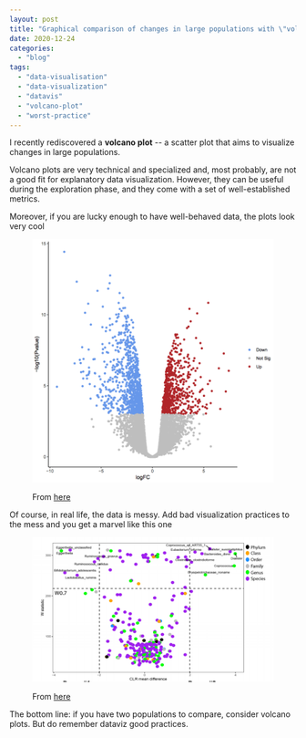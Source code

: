 ```yaml
---
layout: post
title: "Graphical comparison of changes in large populations with \"volcano plots\""
date: 2020-12-24
categories: 
  - "blog"
tags: 
  - "data-visualisation"
  - "data-visualization"
  - "datavis"
  - "volcano-plot"
  - "worst-practice"
---
```


I recently rediscovered a **volcano plot** -- a scatter plot that aims to visualize changes in large populations.

Volcano plots are very technical and specialized and, most probably, are not a good fit for explanatory data visualization. However, they can be useful during the exploration phase, and they come with a set of well-established metrics.

Moreover, if you are lucky enough to have well-behaved data, the plots look very cool

<figure>

![Visualization of RNA-Seq results with Volcano Plot](/assets/images/2020/12/volcanoplot.png)

<figcaption>

From [here](https://training.galaxyproject.org/training-material/topics/transcriptomics/tutorials/rna-seq-viz-with-volcanoplot/tutorial.html)

</figcaption>

</figure>

Of course, in real life, the data is messy. Add bad visualization practices to the mess and you get a marvel like this one

<figure>

![](/assets/images/2020/12/image-8.png?w=1024)

<figcaption>

From [here](https://science.sciencemag.org/content/early/2020/12/09/science.abb5920)

</figcaption>

</figure>

The bottom line: if you have two populations to compare, consider volcano plots. But do remember dataviz good practices.

